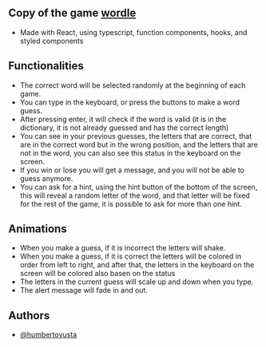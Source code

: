 ## Copy of the game [wordle](https://www.nytimes.com/games/wordle/index.html) 

- Made with React, using typescript, function components, hooks, and styled components

## Functionalities

- The correct word will be selected randomly at the beginning of each game.
- You can type in the keyboard, or press the buttons to make a word guess.
- After pressing enter, it will check if the word is valid (it is in the dictionary, 
it is not already guessed and has the correct length)
- You can see in your previous guesses, the letters that are correct, that are in the correct word but
in the wrong position, and the letters that are not in the word, you can also see this status in the 
keyboard on the screen.
- If you win or lose you will get a message, and you will not be able to guess anymore.
- You can ask for a hint, using the hint button of the bottom of the screen, this will reveal
a random letter of the word, and that letter will be fixed for the rest of the game, it is possible 
to ask for more than one hint.

## Animations

- When you make a guess, if it is incorrect the letters will shake.
- When you make a guess, if it is correct the letters will be colored in order from left to right,
and after that, the letters in the keyboard on the screen will be colored also basen on the status
- The letters in the current guess will scale up and down when you type.
- The alert message will fade in and out.

## Authors

- [@humbertoyusta](https://www.github.com/humbertoyusta)
